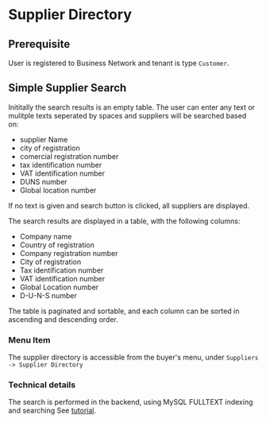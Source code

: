 # Supplier Directory

## Prerequisite
User is registered to Business Network and tenant is type `Customer`.

## Simple Supplier Search
Inititally the search results is an empty table. The user can enter any text or mulitple texts seperated by spaces and suppliers will be searched based on:
- supplier Name
- city of registration
- comercial registration number
- tax identification number
- VAT identification number
- DUNS number
- Global location number

If no text is given and search button is clicked, all suppliers are displayed.

The search results are displayed in a table, with the following columns:
- Company name
- Country of registration
- Company registration number
- City of registration
- Tax identification number
- VAT identification number
- Global Location number
- D-U-N-S number

The table is paginated and sortable, and each column can be sorted in ascending and descending order.

### Menu Item
The supplier directory is accessible from the buyer's menu, under `Suppliers -> Supplier Directory`

### Technical details
The search is performed in the backend, using MySQL FULLTEXT indexing and searching See [tutorial](http://www.mysqltutorial.org/mysql-full-text-search.aspx).
